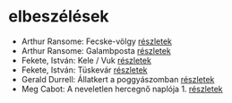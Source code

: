 # elbeszélések

- Arthur Ransome: Fecske-völgy [részletek](_details/Arthur%20Ransome.md#id_422)
- Arthur Ransome: Galambposta [részletek](_details/Arthur%20Ransome.md#id_431)
- Fekete, István: Kele / Vuk [részletek](_details/Fekete%2C%20Istv%C3%A1n.md#id_122)
- Fekete, István: Tüskevár [részletek](_details/Fekete%2C%20Istv%C3%A1n.md#id_121)
- Gerald Durrell: Állatkert a poggyászomban [részletek](_details/Gerald%20Durrell.md#id_49)
- Meg Cabot: A neveletlen hercegnő naplója 1. [részletek](_details/Meg%20Cabot.md#id_432)
